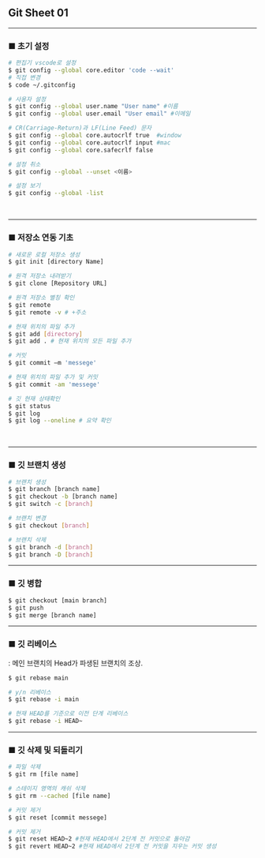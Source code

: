 ## Git Sheet 01
------

### ■ 초기 설정
```bash
# 편집기 vscode로 설정
$ git config --global core.editor 'code --wait'
# 직접 변경
$ code ~/.gitconfig
```

```bash
# 사용자 설정
$ git config --global user.name "User name" #이름
$ git config --global user.email "User email" #이메일

# CR(Carriage-Return)과 LF(Line Feed) 문자
$ git config --global core.autocrlf true  #window
$ git config --global core.autocrlf input #mac
$ git config --global core.safecrlf false
```

```bash
# 설정 취소
$ git config --global --unset <이름>

# 설정 보기
$ git config --global -list
```
<br>

----
### ■ 저장소 연동 기초

```bash
# 새로운 로컬 저장소 생성
$ git init [directory Name]

# 원격 저장소 내려받기
$ git clone [Repository URL]

# 원격 저장소 별칭 확인
$ git remote 
$ git remote -v # +주소

# 현재 위치의 파일 추가
$ git add [directory]
$ git add . # 현재 위치의 모든 파일 추가

# 커밋
$ git commit –m 'messege'

# 현재 위치의 파일 추가 및 커밋
$ git commit -am 'messege'

# 깃 현재 상태확인
$ git status
$ git log
$ git log --oneline # 요약 확인

```
<br>

-----
### ■ 깃 브랜치 생성

```bash
# 브랜치 생성
$ git branch [branch name]
$ git checkout -b [branch name]
$ git switch -c [branch]

# 브랜치 변경
$ git checkout [branch]

# 브랜치 삭제
$ git branch -d [branch]
$ git branch -D [branch]
```

-----

### ■ 깃 병합

```bash
$ git checkout [main branch]
$ git push
$ git merge [branch name]
```

-----

### ■ 깃 리베이스
: 메인 브랜치의 Head가 파생된 브랜치의 조상.
```bash
$ git rebase main

# y/n 리베이스
$ git rebase -i main

# 현재 HEAD를 기준으로 이전 단계 리베이스
$ git rebase -i HEAD~
```

---
### ■ 깃 삭제 및 되돌리기

```bash
# 파일 삭제
$ git rm [file name]

# 스테이지 영역의 캐쉬 삭제
$ git rm --cached [file name]

# 커밋 제거
$ git reset [commit messege]

# 커밋 제거
$ git reset HEAD~2 #현재 HEAD에서 2단계 전 커밋으로 돌아감
$ git revert HEAD~2 #현재 HEAD에서 2단계 전 커밋을 지우는 커밋 생성
```







